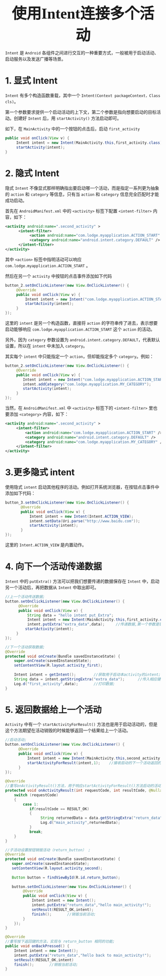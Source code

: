 ### <center> <font size=34 face="STKaiti"> 使用Intent连接多个活动 </font>    <!-- {docsify-ignore} -->

`Intent` 是 `Android` 各组件之间进行交互的一种重要方式，一般被用于启动活动、启动服务以及发送广播等场景。

# 1. 显式 Intent

`Intent` 有多个构造函数重载，其中一个 `Intent(Context packageContext，Class cls)`。

第一个参数要求提供一个启动活动的上下文，第二个参数是指向想要启动的目标活动。创建好 `Intent` 后，用 `startActivity()` 方法启动即可。

如下，在 `MainActivity` 中的一个按钮的点击后，启动 `first_activity`

``` java
public void onClick(View v) {
     Intent intent = new Intent(MainActivity.this,first_activity.class);
     startActivity(intent);
}
```

# 2. 隐式 Intent

隐式 `Intent` 不像显式那样明确指出要启动哪一个活动，而是指定一系列更为抽象的 `action` 和 `category` 等信息，只有当 `action` 和 `category` 信息完全匹配时才能成功启动。

首先在 `AndroidManifest.xml` 中的 `<activity>` 标签下配置 `<intent-filter>` 内容，如下：

``` xml
<activity android:name=".second_activity" >
      <intent-filter>
           <action android:name="com.lodge.myapplication.ACTION_START" />
           <category android:name="android.intent.category.DEFAULT" />
      </intent-filter>
</activity>
```

其中 `<action>` 标签中指明活动可以响应 `com.lodge.myapplication.ACTION_START` 。

然后在另一个 `activity` 中按钮的点击事件添加如下代码

``` java
button_2.setOnClickListener(new View.OnClickListener() {
     @Override
     public void onClick(View v) {
         Intent intent = new Intent("com.lodge.myapplication.ACTION_START");     //隐式Intent;
         startActivity(intent);
     }
});
```

这里的 `intent` 是另一个构造函数，直接将 `action` 的字符串传了进去，表示想要启动能够响应 `com.lodge.myapplication.ACTION_START` 这个 `action` 的活动。

另外，因为 `category` 参数设置为 `android.intent.category.DEFAULT`，代表默认设置，所以在 `intent` 中未加入 `category`。

其实每个 `intent` 中只能指定一个 `action`，但却能指定多个 `category`。例如：

``` java
button_2.setOnClickListener(new View.OnClickListener() {
     @Override
     public void onClick(View v) {
        Intent intent = new Intent("com.lodge.myapplication.ACTION_START");     //隐式Intent;
        intent.addCategory("com.lodge.myapplication.MY_CATEGORY");
        startActivity(intent);
     }
});
```

当然，在 `AndroidManifest.xml` 中 `<activity>` 标签下的 `<intent-filter>` 里也要添加 `<category>` 内容，如下：

``` xml
<activity android:name=".second_activity" >
     <intent-filter>
         <action android:name="com.lodge.myapplication.ACTION_START" />
         <category android:name="android.intent.category.DEFAULT" />
         <category android:name="com.lodge.myapplication.MY_CATEGORY" />
     </intent-filter>
</activity>
```

# 3.更多隐式 intent

使用隐式 `intent` 启动其他程序的活动。例如打开系统浏览器，在按钮点击事件中添加如下代码：

``` java
button_3.setOnClickListener(new View.OnClickListener() {
       @Override
       public void onClick(View v) {
           Intent intent = new Intent(Intent.ACTION_VIEW);             //更多隐式Intent;
           intent.setData(Uri.parse("http://www.baidu.com"));
           startActivity(intent);
       }
});
```

这里的 `Intent.ACTION_VIEW` 是内置动作。

# 4. 向下一个活动传递数据

`Intent` 中的 `putExtra()` 方法可以把我们想要传递的数据保存在 `Intent` 中，启动另一个活动后，再把数据从 `Intent` 中取出即可。

``` java
//上一个活动传送数据;
button.setOnClickListener(new View.OnClickListener() {
      @Override
      public void onClick(View v) {
          String data = "hello intent put_Extra";
          Intent intent = new Intent(MainActivity.this,first_activity.class);
          intent.putExtra("extra_data",data);     //传递数据,第一个参数是键值，后一个参数是要传递的数据;
         startActivity(intent);
     }
});

//下一个活动获取数据;
@Override
protected void onCreate(Bundle savedInstanceState) {
    super.onCreate(savedInstanceState);
    setContentView(R.layout.activity_first);
 
    Intent intent = getIntent();        //获取用于启动本activity的intent;
    String data = intent.getStringExtra("extra_data");      //传入相应键值，获得数据;
    Log.d("first_activity",data);       //打印数据;
}
```

# 5. 返回数据给上一个活动

`Activity` 中有一个 `startActivityForResult()` 方法也是用于启动活动的，但是这个方法期望在活动销毁的时候能够返回一个结果给上一个活动。

``` java
//启动活动;
button.setOnClickListener(new View.OnClickListener() {
      @Override
      public void onClick(View v) {
          Intent intent = new Intent(MainActivity.this,second_activity.class);
          startActivityForResult(intent,1);    //接收启动的下一个活动返回的数据,第二个参数是请求码，只要是唯一值就行，这里是 1 ;
      }
});
 
@Override
//重写onActivityResult()方法，用于响应startActivityForResult()方法启动的活动;
protected void onActivityResult(int requestCode, int resultCode, @Nullable Intent data) {
    switch (requestCode)
    {
        case 1:
           if(resultCode == RESULT_OK)
           {
                String returnedData = data.getStringExtra("return_data");
                Log.d("main_activity",returnedData);
           }
           break;
    }
}

//子活动设置按钮销毁活动（return_button） ;
@Override
protected void onCreate(Bundle savedInstanceState) { 
   super.onCreate(savedInstanceState);
   setContentView(R.layout.activity_second);
 
   Button button = findViewById(R.id.return_button);
 
   button.setOnClickListener(new View.OnClickListener() {
        @Override
        public void onClick(View v) {
            Intent intent = new Intent();
            intent.putExtra("return_data","hello main_activity!");
            setResult(RESULT_OK,intent);
            finish();       //销毁当前活动;
        }
    });
}

@Override
//重写按下返回键的方法，实现与 return_button 相同的功能;
public void onBackPressed() {
    Intent intent = new Intent();
    intent.putExtra("return_data","hello back to main_activity!");
    setResult(RESULT_OK,intent)
    finish();       //销毁当前活动;
}
```
